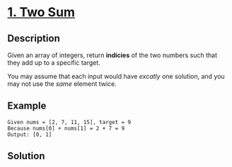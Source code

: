 # [1. Two Sum](https://leetcode.com/problems/two-sum/)

## Description

Given an array of integers, return **indicies** of the two numbers such that they add up to a specific target.

You may assume that each input would have *excatly* one solution, and you may not use the *same* element twice.

## Example

```example
Given nums = [2, 7, 11, 15], target = 9
Because nums[0] + nums[1] = 2 + 7 = 9
Output: [0, 1]
```

## Solution

```javascript

```
